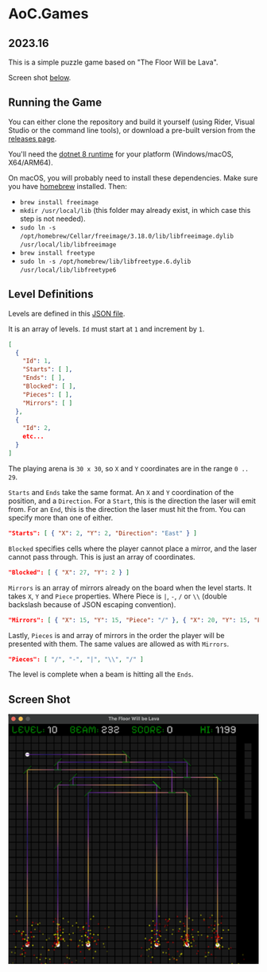 # AoC.Games

## 2023.16

This is a simple puzzle game based on "The Floor Will be Lava".

Screen shot <a href="#screenshot">below</a>.

## Running the Game

You can either clone the repository and build it yourself (using Rider, Visual Studio or the command line tools),
or download a pre-built version from the [releases page](https://github.com/stevehjohn/AoC/releases).

You'll need the [dotnet 8 runtime](https://dotnet.microsoft.com/en-us/download/dotnet/8.0) for your platform (Windows/macOS, X64/ARM64).

On macOS, you will probably need to install these dependencies. Make sure you have [homebrew](https://brew.sh/) installed. Then:

- `brew install freeimage`
- `mkdir /usr/local/lib` (this folder may already exist, in which case this step is not needed).
- `sudo ln -s /opt/homebrew/Cellar/freeimage/3.18.0/lib/libfreeimage.dylib /usr/local/lib/libfreeimage`
- `brew install freetype`
- `sudo ln -s /opt/homebrew/lib/libfreetype.6.dylib /usr/local/lib/libfreetype6`

## Level Definitions

Levels are defined in this [JSON file](Games/Deflectors/Levels/levels.json).

It is an array of levels. `Id` must start at `1` and increment by `1`.

```json
[
  {
    "Id": 1,
    "Starts": [ ],
    "Ends": [ ],
    "Blocked": [ ],
    "Pieces": [ ],
    "Mirrors": [ ]
  },
  {
    "Id": 2,
    etc...
  }
]
```

The playing arena is `30 x 30`, so `X` and `Y` coordinates are in the range `0 .. 29`.

`Starts` and `Ends` take the same format. An `X` and `Y` coordination of the position, and a `Direction`. For a `Start`, this is the direction the laser will emit from.
For an `End`, this is the direction the laser must hit the from. You can specify more than one of either.

```json
"Starts": [ { "X": 2, "Y": 2, "Direction": "East" } ]
```

`Blocked` specifies cells where the player cannot place a mirror, and the laser cannot pass through. This is just an array of coordinates.

```json
"Blocked": [ { "X": 27, "Y": 2 } ]
```

`Mirrors` is an array of mirrors already on the board when the level starts. It takes `X`, `Y` and `Piece` properties.
Where Piece is `|`, `-`, `/` or `\\` (double backslash because of JSON escaping convention).

```json
"Mirrors": [ { "X": 15, "Y": 15, "Piece": "/" }, { "X": 20, "Y": 15, "Piece": "\\" } ]
```

Lastly, `Pieces` is and array of mirrors in the order the player will be presented with them. The same values are allowed as with `Mirrors`.

```json
"Pieces": [ "/", "-", "|", "\\", "/" ]
```

The level is complete when a beam is hitting all the `Ends`.

<a id="screenshot"></a>
## Screen Shot

![ScreenShot](ScreenShots/Deflectors.png)

